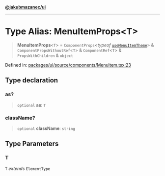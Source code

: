 [**@jakubmazanec/ui**](../README.md)

---

# Type Alias: MenuItemProps\<T\>

> **MenuItemProps**\<`T`\> = `ComponentProps`\<_typeof_
> [`useMenuItemTheme`](../variables/useMenuItemTheme.md)\> & `ComponentPropsWithoutRef`\<`T`\> &
> `ComponentRef`\<`T`\> & `PropsWithChildren` & `object`

Defined in:
[packages/ui/source/components/MenuItem.tsx:23](https://github.com/jakubmazanec/tools/blob/6fe16df773d5da14c29261ea934e72b3f99fabb7/packages/ui/source/components/MenuItem.tsx#L23)

## Type declaration

### as?

> `optional` **as**: `T`

### className?

> `optional` **className**: `string`

## Type Parameters

### T

`T` _extends_ `ElementType`
